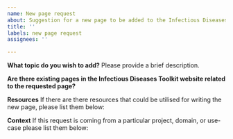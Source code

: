 ```yaml
---
name: New page request
about: Suggestion for a new page to be added to the Infectious Diseases Toolkit
title: ''
labels: new page request
assignees: ''

---
```


**What topic do you wish to add?**
Please provide a brief description.

**Are there existing pages in the Infectious Diseases Toolkit website related to the requested page?**


**Resources**
If there are there resources that could be utilised for writing the new page, please list them below:


**Context**
If this request is coming from a particular project, domain, or use-case please list them below:
